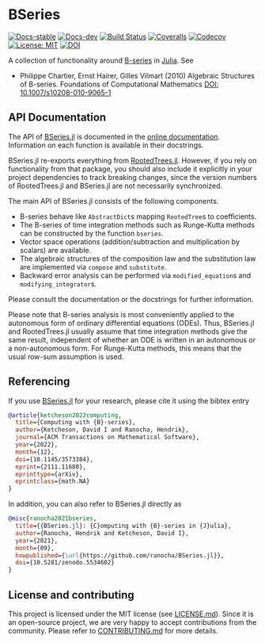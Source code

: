 # BSeries

[![Docs-stable](https://img.shields.io/badge/docs-stable-blue.svg)](https://ranocha.de/BSeries.jl/stable)
[![Docs-dev](https://img.shields.io/badge/docs-dev-blue.svg)](https://ranocha.de/BSeries.jl/dev)
[![Build Status](https://github.com/ranocha/BSeries.jl/workflows/CI/badge.svg)](https://github.com/ranocha/BSeries.jl/actions?query=workflow%3ACI)
[![Coveralls](https://coveralls.io/repos/github/ranocha/BSeries.jl/badge.svg?branch=main)](https://coveralls.io/github/ranocha/BSeries.jl?branch=main)
[![Codecov](https://codecov.io/gh/ranocha/BSeries.jl/branch/main/graph/badge.svg)](https://codecov.io/gh/ranocha/BSeries.jl)
[![License: MIT](https://img.shields.io/badge/License-MIT-success.svg)](https://opensource.org/licenses/MIT)
[![DOI](https://zenodo.org/badge/DOI/10.5281/zenodo.5534602.svg)](https://doi.org/10.5281/zenodo.5534602)

A collection of functionality around
[B-series](https://en.wikipedia.org/wiki/Butcher_group)
in [Julia](https://julialang.org/). See

- Philippe Chartier, Ernst Hairer, Gilles Vilmart (2010)
  Algebraic Structures of B-series.
  Foundations of Computational Mathematics
  [DOI: 10.1007/s10208-010-9065-1](https://doi.org/10.1007/s10208-010-9065-1)


## API Documentation

The API of [BSeries.jl](https://github.com/ranocha/BSeries.jl) is documented in
the [online documentation](https://ranocha.de/BSeries.jl/stable). Information
on each function is available in their docstrings.

BSeries.jl re-exports everything from
[RootedTrees.jl](https://github.com/SciML/RootedTrees.jl).
However, if you rely on functionality from that package, you should also include
it explicitly in your project dependencies to track breaking changes, since the
version numbers of RootedTrees.jl and BSeries.jl are not necessarily synchronized.

The main API of BSeries.jl consists of the following components.

- B-series behave like `AbstractDict`s mapping `RootedTree`s to coefficients.
- The B-series of time integration methods such as Runge-Kutta methods
  can be constructed by the function `bseries`.
- Vector space operations (addition/subtraction and multiplication by scalars)
  are available.
- The algebraic structures of the composition law and the substitution law are
  implemented via `compose` and `substitute`.
- Backward error analysis can be performed via `modified_equation`s and
  `modifying_integrator`s.

Please consult the documentation or the docstrings for further information.

Please note that B-series analysis is most conveniently applied to the
autonomous form of ordinary differential equations (ODEs). Thus, BSeries.jl and
RootedTrees.jl usually assume that time integration methods give the same
result, independent of whether an ODE is written in an autonomous or a
non-autonomous form. For Runge-Kutta methods, this means that the usual row-sum
assumption is used.

## Referencing

If you use
[BSeries.jl](https://github.com/ranocha/BSeries.jl)
for your research, please cite it using the bibtex entry
```bibtex
@article{ketcheson2022computing,
  title={Computing with {B}-series},
  author={Ketcheson, David I and Ranocha, Hendrik},
  journal={ACM Transactions on Mathematical Software},
  year={2022},
  month={12},
  doi={10.1145/3573384},
  eprint={2111.11680},
  eprinttype={arXiv},
  eprintclass={math.NA}
}
```
In addition, you can also refer to BSeries.jl directly as
```bibtex
@misc{ranocha2021bseries,
  title={{BSeries.jl}: {C}omputing with {B}-series in {J}ulia},
  author={Ranocha, Hendrik and Ketcheson, David I},
  year={2021},
  month={09},
  howpublished={\url{https://github.com/ranocha/BSeries.jl}},
  doi={10.5281/zenodo.5534602}
}
```


## License and contributing

This project is licensed under the MIT license (see [LICENSE.md](LICENSE.md)).
Since it is an open-source project, we are very happy to accept contributions
from the community. Please refer to [CONTRIBUTING.md](CONTRIBUTING.md) for more
details.
